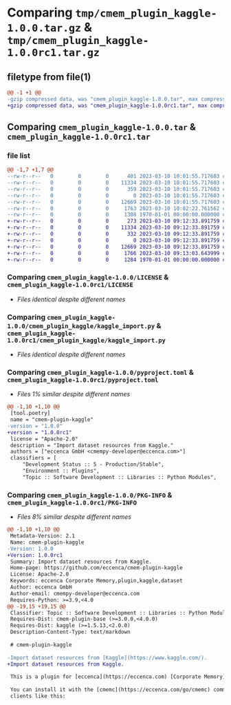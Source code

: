 # Comparing `tmp/cmem_plugin_kaggle-1.0.0.tar.gz` & `tmp/cmem_plugin_kaggle-1.0.0rc1.tar.gz`

## filetype from file(1)

```diff
@@ -1 +1 @@
-gzip compressed data, was "cmem_plugin_kaggle-1.0.0.tar", max compression
+gzip compressed data, was "cmem_plugin_kaggle-1.0.0rc1.tar", max compression
```

## Comparing `cmem_plugin_kaggle-1.0.0.tar` & `cmem_plugin_kaggle-1.0.0rc1.tar`

### file list

```diff
@@ -1,7 +1,7 @@
--rw-r--r--   0        0        0      401 2023-03-10 10:01:55.717603 cmem_plugin_kaggle-1.0.0/CHANGELOG.md
--rw-r--r--   0        0        0    11334 2023-03-10 10:01:55.717603 cmem_plugin_kaggle-1.0.0/LICENSE
--rw-r--r--   0        0        0      359 2023-03-10 10:01:55.717603 cmem_plugin_kaggle-1.0.0/README-public.md
--rw-r--r--   0        0        0        0 2023-03-10 10:01:55.717603 cmem_plugin_kaggle-1.0.0/cmem_plugin_kaggle/__init__.py
--rw-r--r--   0        0        0    12669 2023-03-10 10:01:55.717603 cmem_plugin_kaggle-1.0.0/cmem_plugin_kaggle/kaggle_import.py
--rw-r--r--   0        0        0     1763 2023-03-10 10:02:22.761562 cmem_plugin_kaggle-1.0.0/pyproject.toml
--rw-r--r--   0        0        0     1308 1970-01-01 00:00:00.000000 cmem_plugin_kaggle-1.0.0/PKG-INFO
+-rw-r--r--   0        0        0      273 2023-03-10 09:12:33.891759 cmem_plugin_kaggle-1.0.0rc1/CHANGELOG.md
+-rw-r--r--   0        0        0    11334 2023-03-10 09:12:33.891759 cmem_plugin_kaggle-1.0.0rc1/LICENSE
+-rw-r--r--   0        0        0      332 2023-03-10 09:12:33.891759 cmem_plugin_kaggle-1.0.0rc1/README-public.md
+-rw-r--r--   0        0        0        0 2023-03-10 09:12:33.891759 cmem_plugin_kaggle-1.0.0rc1/cmem_plugin_kaggle/__init__.py
+-rw-r--r--   0        0        0    12669 2023-03-10 09:12:33.891759 cmem_plugin_kaggle-1.0.0rc1/cmem_plugin_kaggle/kaggle_import.py
+-rw-r--r--   0        0        0     1766 2023-03-10 09:13:03.643999 cmem_plugin_kaggle-1.0.0rc1/pyproject.toml
+-rw-r--r--   0        0        0     1284 1970-01-01 00:00:00.000000 cmem_plugin_kaggle-1.0.0rc1/PKG-INFO
```

### Comparing `cmem_plugin_kaggle-1.0.0/LICENSE` & `cmem_plugin_kaggle-1.0.0rc1/LICENSE`

 * *Files identical despite different names*

### Comparing `cmem_plugin_kaggle-1.0.0/cmem_plugin_kaggle/kaggle_import.py` & `cmem_plugin_kaggle-1.0.0rc1/cmem_plugin_kaggle/kaggle_import.py`

 * *Files identical despite different names*

### Comparing `cmem_plugin_kaggle-1.0.0/pyproject.toml` & `cmem_plugin_kaggle-1.0.0rc1/pyproject.toml`

 * *Files 1% similar despite different names*

```diff
@@ -1,10 +1,10 @@
 [tool.poetry]
 name = "cmem-plugin-kaggle"
-version = "1.0.0"
+version = "1.0.0rc1"
 license = "Apache-2.0"
 description = "Import dataset resources from Kaggle."
 authors = ["eccenca GmbH <cmempy-developer@eccenca.com>"]
 classifiers = [
     "Development Status :: 5 - Production/Stable",
     "Environment :: Plugins",
     "Topic :: Software Development :: Libraries :: Python Modules",
```

### Comparing `cmem_plugin_kaggle-1.0.0/PKG-INFO` & `cmem_plugin_kaggle-1.0.0rc1/PKG-INFO`

 * *Files 8% similar despite different names*

```diff
@@ -1,10 +1,10 @@
 Metadata-Version: 2.1
 Name: cmem-plugin-kaggle
-Version: 1.0.0
+Version: 1.0.0rc1
 Summary: Import dataset resources from Kaggle.
 Home-page: https://github.com/eccenca/cmem-plugin-kaggle
 License: Apache-2.0
 Keywords: eccenca Corporate Memory,plugin,kaggle,dataset
 Author: eccenca GmbH
 Author-email: cmempy-developer@eccenca.com
 Requires-Python: >=3.9,<4.0
@@ -19,15 +19,15 @@
 Classifier: Topic :: Software Development :: Libraries :: Python Modules
 Requires-Dist: cmem-plugin-base (>=3.0.0,<4.0.0)
 Requires-Dist: kaggle (>=1.5.13,<2.0.0)
 Description-Content-Type: text/markdown
 
 # cmem-plugin-kaggle
 
-Import dataset resources from [Kaggle](https://www.kaggle.com/).
+Import dataset resources from Kaggle.
 
 This is a plugin for [eccenca](https://eccenca.com) [Corporate Memory](https://documentation.eccenca.com).
 
 You can install it with the [cmemc](https://eccenca.com/go/cmemc) command line
 clients like this:
 
 ```
```


